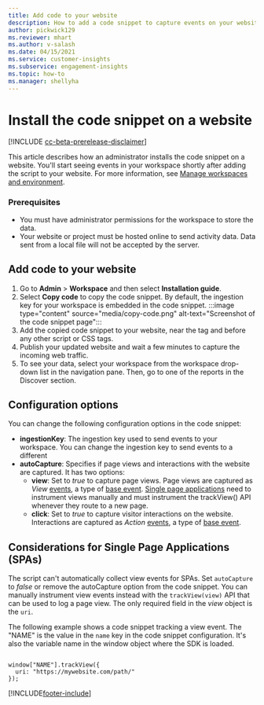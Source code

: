 ```yaml
---
title: Add code to your website
description: How to add a code snippet to capture events on your website.
author: pickwick129
ms.reviewer: mhart
ms.author: v-salash
ms.date: 04/15/2021
ms.service: customer-insights
ms.subservice: engagement-insights 
ms.topic: how-to
ms.manager: shellyha
---
```


# Install the code snippet on a website

[!INCLUDE [cc-beta-prerelease-disclaimer](includes/cc-beta-prerelease-disclaimer.md)]

This article describes how an administrator installs the code snippet on a website. You'll start seeing events in your workspace shortly after adding the script to your website. For more information, see [Manage workspaces and environment](manage-enviroments-workspaces.md).


### Prerequisites

* You must have administrator permissions for the workspace to store the data.
* Your website or project must be hosted online to send activity data. Data sent from a local file will not be accepted by the server.


## Add code to your website
1.	Go to **Admin** > **Workspace**  and then select **Installation guide**.
1. Select **Copy code** to copy the code snippet. By default, the ingestion key for your workspace is embedded in the code snippet.
:::image type="content" source="media/copy-code.png" alt-text="Screenshot of the code snippet page":::
3. Add the copied code snippet to your website, near the <head> tag and before any other script or CSS tags.
4.	Publish your updated website and wait a few minutes to capture the incoming web traffic.
5.	To see your data, select your workspace from the workspace drop-down list in the navigation pane. Then, go to one of the reports in the Discover section.

## Configuration options

You can change the following configuration options in the code snippet:

- **ingestionKey**: The ingestion key used to send events to your workspace. You can change the ingestion key to send events to a different
- **autoCapture**: Specifies if page views and interactions with the website are captured. It has two options:
    - **view**: Set to *true* to capture page views. Page views are captured as *View* [events](glossary.md#event), a type of [base event](glossary.md#base-event). [Single page applications](#considerations-for-single-page-applications-spas) need to instrument views manually and must instrument the trackView() API whenever they route to a new page.
    - **click**: Set to *true* to capture visitor interactions on the website. Interactions are captured as *Action* [events](glossary.md#event), a type of [base event](glossary.md#base-event).

## Considerations for Single Page Applications (SPAs)

The script can't automatically collect view events for SPAs. Set `autoCapture` to *false* or remove the autoCapture option from the code snippet. You can manually instrument view events instead with the `trackView(view)` API that can be used to log a page view. The only required field in the *view* object is the `uri`.

The following example shows a code snippet tracking a view event. The "NAME" is the value in the `name` key in the code snippet configuration. It's also the variable name in the window object where the SDK is loaded.

```

window["NAME"].trackView({
  uri: "https://mywebsite.com/path/"
});

```


[!INCLUDE[footer-include](../includes/footer-banner.md)]